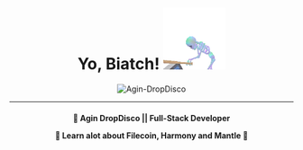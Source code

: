 <h1 align="center">Yo, Biatch! <img src="./yo_bitch.webp" width="110px"></h1>
<p align="center"> <img src="https://github-readme-stats.vercel.app/api?username=Agin-DropDisco&show_icons=true&theme=gotham" alt="Agin-DropDisco" />

---

<h4 align="center">
  
🔭 Agin DropDisco ||  Full-Stack Developer <br />

🌙 Learn alot about Filecoin, Harmony and Mantle 🌙
</h4>

<div align="center">
</div>



